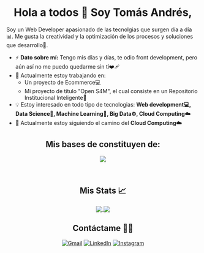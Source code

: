 <h1 align="center"> Hola a todos 👋 Soy Tomás Andrés, </h2>

Soy un Web Developer apasionado de las tecnolgias que surgen día a día :bar_chart:. Me gusta la creatividad y la optimización de los procesos y soluciones que desarrollo🙌.


- ⚡ **Dato sobre mí:** Tengo mis días y días, te odio front development, pero aún así no me puedo quedarme sin tí❤️‍🩹
- 🔭 Actualmente estoy trabajando en:
	- Un proyecto de Ecommerce💻
	- Mi proyecto de título "Open S4M", el cual consiste en un Repositorio Institucional Inteligente🚨
- :bulb: Estoy interesado en todo tipo de tecnologias: **Web development💻, Data Science🧮, Machine Learning🤖, Big Data⚙️, Cloud Computing☁️**
- 🌱 Actualmente estoy siguiendo el camino del **Cloud Computing☁️**

<h2 align="center"> Mis bases de constituyen de: </h2>

<p align="center">
  <a href="https://skillicons.dev">
    <img src="https://skillicons.dev/icons?i=vscode,py,opencv,tensorflow,r,php,js,ts,html,css,react,vite,nextjs,vercel,npm,pnpm,nodejs,express,materialui,bootstrap,powershell,mongodb,mysql,planetscale,supabase,firebase,postgres,git,github,aws,cloudflare,nginx,docker,figma,ps,gcp,jenkins,kotlin,sqlite,linux,discord&theme=light" />
  </a>
</p>
<br/>

  <h2 align="center"> Mis Stats 📈 </h2>
  
  <div align="center"> 
     <a href="">
      <img align="center" src="https://github-readme-stats-sigma-five.vercel.app/api?username=ThomKhas&show_icons=true&include_all_commits=true&count_private=true&theme=great-gatsby&line_height=40&locale=es" />
    </a>
    <a href="">
      <img align="center" src="https://github-readme-stats.vercel.app/api/top-langs/?username=ThomKhas&theme=great-gatsby&line_height=40&hide=css&locale=es"/>
    </a>
  </div>

<h2 align="center">  Contáctame 🙋‍♀️ </h2>
<p align="center">
	<a href="mailto:tomas.andres5556@gmail.com"><img src="https://img.icons8.com/bubbles/50/000000/gmail.png" alt="Gmail"/></a>
	<a href="https://www.linkedin.com/in/tom%C3%A1s-andr%C3%A9s-ph/"><img src="https://img.icons8.com/bubbles/50/000000/linkedin.png" alt="LinkedIn"/></a>
	<a href="https://www.instagram.com/el_thomk/"><img src="https://img.icons8.com/bubbles/50/000000/instagram.png" alt="Instagram"/></a>
</p>
